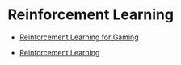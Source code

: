 # Reinforcement Learning

* [Reinforcement Learning for Gaming](https://www.youtube.com/watch?v=dWmJ5CXSKdw)

* [Reinforcement Learning](https://www.youtube.com/@CS188Spring2013/videos)
